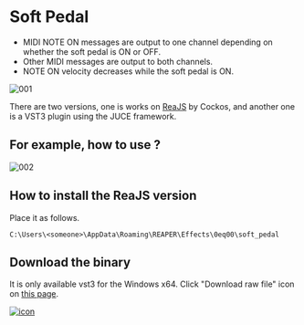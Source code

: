 # Soft Pedal
- MIDI NOTE ON messages are output to one channel depending on whether the soft pedal is ON or OFF.
- Other MIDI messages are output to both channels.
- NOTE ON velocity decreases while the soft pedal is ON.

![001](https://github.com/0eq00/SoftPedal/assets/90118026/f3043499-0688-43ce-83fc-6db63b34b8c4)

There are two versions, one is works on [ReaJS](https://www.reaper.fm/reaplugs/ "ReaPlugs") by Cockos, and another one is a VST3 plugin using the JUCE framework.

## For example, how to use ?

![002](https://github.com/0eq00/SoftPedal/assets/90118026/92d00502-63fb-466c-b612-f165fc962f1e)


## How to install the ReaJS version
Place it as follows.
```
C:\Users\<someone>\AppData\Roaming\REAPER\Effects\0eq00\soft_pedal
```

## Download the binary
It is only available vst3 for the Windows x64.
Click "Download raw file" icon on [this page](https://github.com/0eq00/winx64/blob/main/SoftPedal.vst3).

[![icon](https://github.com/0eq00/SostenutoPedal/assets/90118026/40b1e932-d237-4e1f-82c5-8b07874872a6)](https://github.com/0eq00/winx64/blob/main/SoftPedal.vst3)

